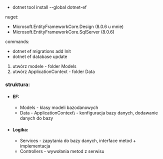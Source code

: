 ﻿


- dotnet tool install --global dotnet-ef

nuget:
- Microsoft.EntityFrameworkCore.Design (8.0.6 u mnie)
- Microsoft.EntityFrameworkCore.SqlServer (8.0.6)

commands:
- dotnet ef migrations add Init
- dotnet ef database update

1. utwórz modele - folder Models
2. utwórz ApplicationContext - folder Data

### struktura:
- #### EF:
  - Models - klasy modeli bazodanowych
  - Data - ApplicationContext\ - konfiguracja bazy danych, dodawanie danych do bazy
- #### Logika:
  - Services - zapytania do bazy danych, interface metod + implementacja
  - Controllers - wywołania metod z serwisu